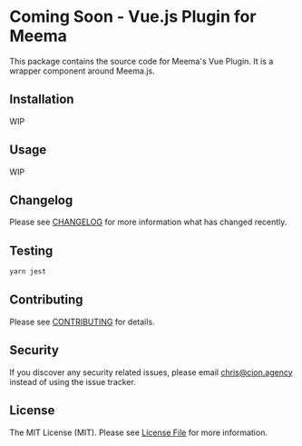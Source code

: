 # Coming Soon - Vue.js Plugin for Meema

This package contains the source code for Meema's Vue Plugin. It is a wrapper component around Meema.js.

## Installation

WIP

## Usage

WIP

## Changelog

Please see [CHANGELOG](CHANGELOG.md) for more information what has changed recently.

## Testing

``` bash
yarn jest
```

## Contributing

Please see [CONTRIBUTING](CONTRIBUTING.md) for details.

## Security

If you discover any security related issues, please email chris@cion.agency instead of using the issue tracker.

## License

The MIT License (MIT). Please see [License File](LICENSE.md) for more information.
